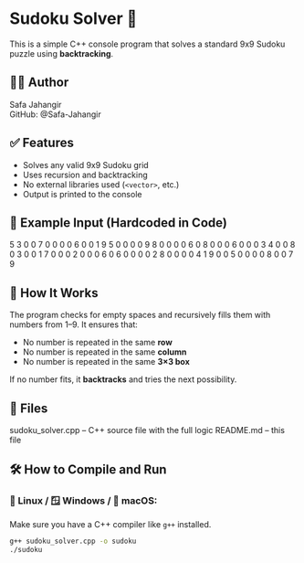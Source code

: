 # Sudoku Solver 🧩

This is a simple C++ console program that solves a standard 9x9 Sudoku puzzle using **backtracking**.

## 🧑‍💻 Author
Safa Jahangir
<br>
GitHub: @Safa-Jahangir

## ✅ Features

- Solves any valid 9x9 Sudoku grid
- Uses recursion and backtracking
- No external libraries used (`<vector>`, etc.)
- Output is printed to the console



## 🔢 Example Input (Hardcoded in Code)

5 3 0 0 7 0 0 0 0
6 0 0 1 9 5 0 0 0
0 9 8 0 0 0 0 6 0
8 0 0 0 6 0 0 0 3
4 0 0 8 0 3 0 0 1
7 0 0 0 2 0 0 0 6
0 6 0 0 0 0 2 8 0
0 0 0 4 1 9 0 0 5
0 0 0 0 8 0 0 7 9

## 🧠 How It Works

The program checks for empty spaces and recursively fills them with numbers from 1–9. It ensures that:
- No number is repeated in the same **row**
- No number is repeated in the same **column**
- No number is repeated in the same **3×3 box**

If no number fits, it **backtracks** and tries the next possibility.

## 📁 Files
sudoku_solver.cpp – C++ source file with the full logic
README.md – this file

## 🛠 How to Compile and Run

### 🐧 Linux / 🪟 Windows / 🍎 macOS:

Make sure you have a C++ compiler like `g++` installed.

```bash
g++ sudoku_solver.cpp -o sudoku
./sudoku





